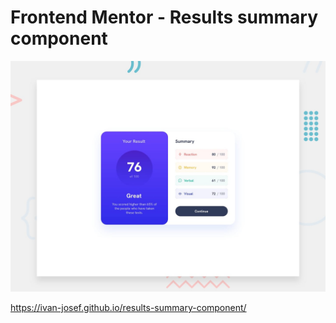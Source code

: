 # Frontend Mentor - Results summary component

![Design preview for the Results summary component coding challenge](./design/desktop-preview.jpg)

https://ivan-josef.github.io/results-summary-component/
